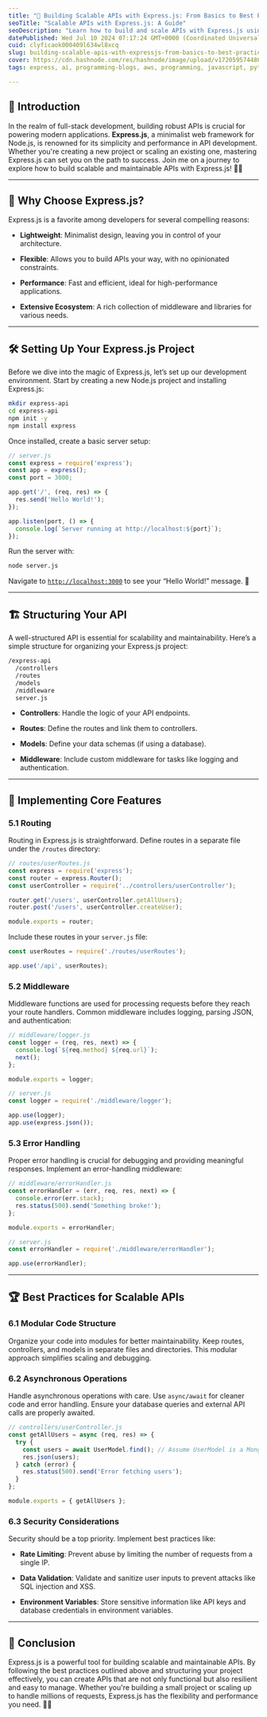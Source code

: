```yaml
---
title: "🌟 Building Scalable APIs with Express.js: From Basics to Best Practices 🚀"
seoTitle: "Scalable APIs with Express.js: A Guide"
seoDescription: "Learn how to build and scale APIs with Express.js using best practices for performance, security, and maintainability. 🚀✨"
datePublished: Wed Jul 10 2024 07:17:24 GMT+0000 (Coordinated Universal Time)
cuid: clyficaok000409l634wl8xcq
slug: building-scalable-apis-with-expressjs-from-basics-to-best-practices
cover: https://cdn.hashnode.com/res/hashnode/image/upload/v1720595744863/a5c8cbc5-81b9-4e5a-97ec-2a1283c0e3fb.jpeg
tags: express, ai, programming-blogs, aws, programming, javascript, python, web-development, opensource, react-native, machine-learning, apis, webdev, reactjs, devops

---
```


## 🌟 Introduction

In the realm of full-stack development, building robust APIs is crucial for powering modern applications. **Express.js**, a minimalist web framework for Node.js, is renowned for its simplicity and performance in API development. Whether you're creating a new project or scaling an existing one, mastering Express.js can set you on the path to success. Join me on a journey to explore how to build scalable and maintainable APIs with Express.js! 🚀✨

---

## 🤔 Why Choose Express.js?

Express.js is a favorite among developers for several compelling reasons:

* **Lightweight**: Minimalist design, leaving you in control of your architecture.
    
* **Flexible**: Allows you to build APIs your way, with no opinionated constraints.
    
* **Performance**: Fast and efficient, ideal for high-performance applications.
    
* **Extensive Ecosystem**: A rich collection of middleware and libraries for various needs.
    

---

## 🛠️ Setting Up Your Express.js Project

Before we dive into the magic of Express.js, let’s set up our development environment. Start by creating a new Node.js project and installing Express.js:

```bash
mkdir express-api
cd express-api
npm init -y
npm install express
```

Once installed, create a basic server setup:

```javascript
// server.js
const express = require('express');
const app = express();
const port = 3000;

app.get('/', (req, res) => {
  res.send('Hello World!');
});

app.listen(port, () => {
  console.log(`Server running at http://localhost:${port}`);
});
```

Run the server with:

```bash
node server.js
```

Navigate to [`http://localhost:3000`](http://localhost:3000) to see your “Hello World!” message. 🎉

---

## 🏗️ Structuring Your API

A well-structured API is essential for scalability and maintainability. Here’s a simple structure for organizing your Express.js project:

```bash
/express-api
  /controllers
  /routes
  /models
  /middleware
  server.js
```

* **Controllers**: Handle the logic of your API endpoints.
    
* **Routes**: Define the routes and link them to controllers.
    
* **Models**: Define your data schemas (if using a database).
    
* **Middleware**: Include custom middleware for tasks like logging and authentication.
    

---

## 🔧 Implementing Core Features

### 5.1 Routing

Routing in Express.js is straightforward. Define routes in a separate file under the `/routes` directory:

```javascript
// routes/userRoutes.js
const express = require('express');
const router = express.Router();
const userController = require('../controllers/userController');

router.get('/users', userController.getAllUsers);
router.post('/users', userController.createUser);

module.exports = router;
```

Include these routes in your `server.js` file:

```javascript
const userRoutes = require('./routes/userRoutes');

app.use('/api', userRoutes);
```

### 5.2 Middleware

Middleware functions are used for processing requests before they reach your route handlers. Common middleware includes logging, parsing JSON, and authentication:

```javascript
// middleware/logger.js
const logger = (req, res, next) => {
  console.log(`${req.method} ${req.url}`);
  next();
};

module.exports = logger;

// server.js
const logger = require('./middleware/logger');

app.use(logger);
app.use(express.json());
```

### 5.3 Error Handling

Proper error handling is crucial for debugging and providing meaningful responses. Implement an error-handling middleware:

```javascript
// middleware/errorHandler.js
const errorHandler = (err, req, res, next) => {
  console.error(err.stack);
  res.status(500).send('Something broke!');
};

module.exports = errorHandler;

// server.js
const errorHandler = require('./middleware/errorHandler');

app.use(errorHandler);
```

---

## 🏆 Best Practices for Scalable APIs

### 6.1 Modular Code Structure

Organize your code into modules for better maintainability. Keep routes, controllers, and models in separate files and directories. This modular approach simplifies scaling and debugging.

### 6.2 Asynchronous Operations

Handle asynchronous operations with care. Use `async/await` for cleaner code and error handling. Ensure your database queries and external API calls are properly awaited.

```javascript
// controllers/userController.js
const getAllUsers = async (req, res) => {
  try {
    const users = await UserModel.find(); // Assume UserModel is a Mongoose model
    res.json(users);
  } catch (error) {
    res.status(500).send('Error fetching users');
  }
};

module.exports = { getAllUsers };
```

### 6.3 Security Considerations

Security should be a top priority. Implement best practices like:

* **Rate Limiting**: Prevent abuse by limiting the number of requests from a single IP.
    
* **Data Validation**: Validate and sanitize user inputs to prevent attacks like SQL injection and XSS.
    
* **Environment Variables**: Store sensitive information like API keys and database credentials in environment variables.
    

---

## 🎉 Conclusion

Express.js is a powerful tool for building scalable and maintainable APIs. By following the best practices outlined above and structuring your project effectively, you can create APIs that are not only functional but also resilient and easy to manage. Whether you're building a small project or scaling up to handle millions of requests, Express.js has the flexibility and performance you need. 🚀✨